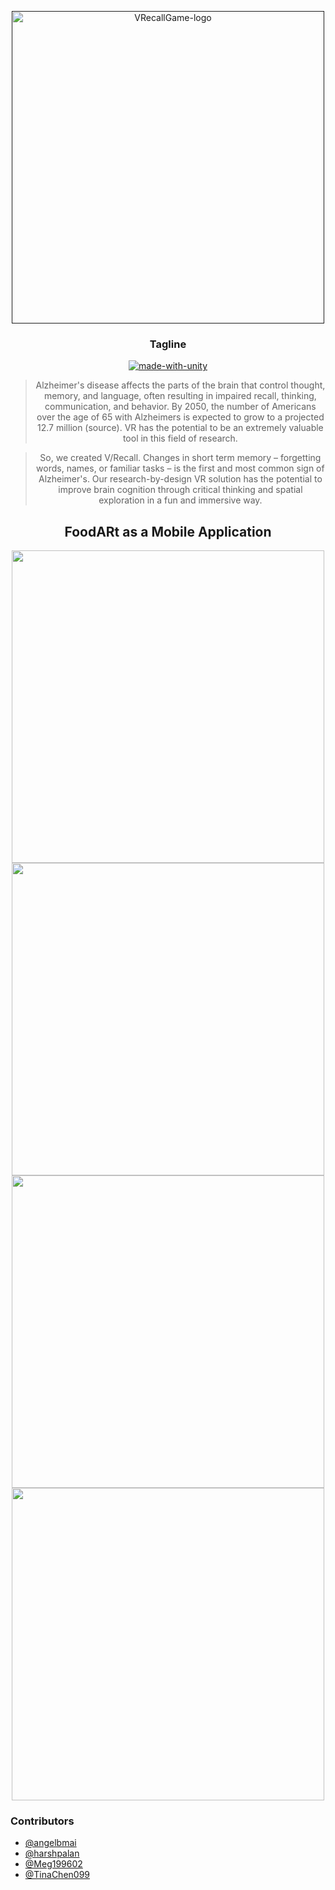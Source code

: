 <p align="center">
  <a href="" rel="noopener">
 <img width=500px src="" alt="VRecallGame-logo"></a>
</p>
<h3 align="center">Tagline</h3>

<div align="center">

[![made-with-unity](https://img.shields.io/badge/made%20with%20-Unity-1f425f.svg)](https://unity3d.com/)
<br>

>Alzheimer's disease affects the parts of the brain that control thought, memory, and language, often resulting in impaired recall, thinking, communication, and behavior. By 2050, the number of Americans over the age of 65 with Alzheimers is expected to grow to a projected 12.7 million (source). VR has the potential to be an extremely valuable tool in this field of research.

>So, we created V/Recall. Changes in short term memory – forgetting words, names, or familiar tasks – is the first and most common sign of Alzheimer's. Our research-by-design VR solution has the potential to improve brain cognition through critical thinking and spatial exploration in a fun and immersive way. 
</div>

<h2 align="center">FoodARt as a Mobile Application</h2>
<div align="center">
  <img src ="/gifs/1.gif" width = 500px>
  <img src ="/gifs/2.gif" width = 500px>
  <img src ="/gifs/3.gif" width = 500px>
  <img src ="/gifs/4.gif" width = 500px>
</div>



### Contributors
- [@angelbmai](https://github.com/angelbmai)
- [@harshpalan](https://github.com/harshpalan)
- [@Meg199602](https://github.com/Meg199602)
- [@TinaChen099](https://github.com/TinaChen099)

